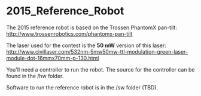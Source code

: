 2015_Reference_Robot
====================

The 2015 reference robot is based on the Trossen PhantomX pan-tilt: http://www.trossenrobotics.com/phantomx-pan-tilt

The laser used for the contest is the **50 mW** version of this laser: http://www.civillaser.com/532nm-5mw50mw-ttl-modulation-green-laser-module-dot-16mmx70mm-p-130.html

You'll need a controller to run the robot. The source for the controller can be found in the /hw folder.

Software to run the reference robot is in the /sw folder (TBD).

